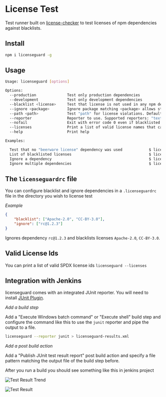 # License Test

Test runner built on [license-checker](https://www.npmjs.com/package/license-checker) to test licenses of npm dependencies against blacklists.

## Install

```bash
npm i licenseguard -g
```

## Usage

```bash
Usage: licenseguard [options]

Options:
  --production              Test only production dependencies
  --development             Test only development dependencies
  --blacklist <license>     Test that license is not used in any npm dependency
  --ignore <package>        Ignore package matching <package> allows star patterns
  --path <path>             Test "path" for license violations. Defaults to current directory
  --reporter                Reporter to use. Supported reporters: "text", "junit" and "silent" to supress output
  --nofail                  Exit with error code 0 even if blacklisted licenses were found
  --licenses                Print a list of valid license names that can be used in blacklist
  --help                    Print help

Examples:

  Test that no "beerware license" dependency was used            $ licenseguard --blacklist Beerware
  List of blacklisted licenses                                   $ licenseguard --blacklist beerware --blacklist AGPL-3.0
  Ignore a dependency                                            $ licenseguard --ignore yargs@10.0.3
  Ignore multiple dependencies                                   $ licenseguard --ignore yargs@10.0.3 --ignore doctrine@2.1.0
```

## The `licenseguardrc` file

You can configure blacklist and ignore dependencies in a `.licenseguardrc` file in the directory you wish to license test

*Example*

```json
{
    "blacklist": ["Apache-2.0", "CC-BY-3.0"],
    "ignore": ["rc@1.2.3"]
}
```

Ignores dependency `rc@1.2.3` and blacklists licenses `Apache-2.0`, `CC-BY-3.0`.

## Valid License Ids

You can print a list of valid SPDX license ids `licenseguard --licenses`

## Integration with Jenkins

licenseguard comes with an integrated JUnit reporter. You will need to install [JUnit Plugin](https://wiki.jenkins.io/display/JENKINS/JUnit+Plugin).

*Add a build step*

Add a "Execute Windows batch command" or "Execute shell" build step and configure the command like this to use the `junit` reporter and pipe the output to a file.

```bash
licenseguard --reporter junit > licenseguard-results.xml
```

*Add a post build action*

Add a "Publish JUnit test result report" post build action and specify a file pattern matching the output file of the build step before.

After you run a build you should see something like this in jenkins project

![Test Result Trend](https://github.com/Softwarepark/licenseguard/blob/master/assets/jenkins-test-overview.png)

![Test Result](https://github.com/Softwarepark/licenseguard/blob/master/assets/jenkins-test-detail.png)
